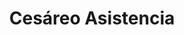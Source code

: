 ---
title: "Cesáreo Asistencia"
url: /grado-grau/cesareo-asistencia/
shop: reparación de automóviles
---